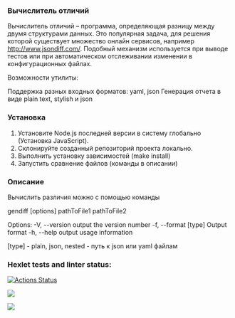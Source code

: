 ### Вычислитель отличий

Вычислитель отличий – программа, определяющая разницу между двумя структурами данных. Это популярная задача, для решения которой существует множество онлайн сервисов, например http://www.jsondiff.com/. Подобный механизм используется при выводе тестов или при автоматическом отслеживании изменении в конфигурационных файлах.

Возможности утилиты:

Поддержка разных входных форматов: yaml, json
Генерация отчета в виде plain text, stylish и json

### Установка 

1. Установите Node.js последней версии в систему глобально (Установка JavaScript).
2. Склонируйте созданный репозиторий проекта локально. 
3. Выполнить установку зависимостей (make install)
4. Запустить сравнение файлов (команды в описании)

### Описание

Вычислить различия можно с помощью команды

gendiff [options] pathToFile1 pathToFile2

Options:
-V, --version output the version number
-f, --format [type] Output format
-h, --help output usage information

[type] - plain, json, nested
<pathToFile> - путь к json или yaml файлам

### Hexlet tests and linter status:
[![Actions Status](https://github.com/darya448/frontend-project-lvl2/workflows/hexlet-check/badge.svg)](https://github.com/darya448/frontend-project-lvl2/actions)

<a href="https://codeclimate.com/github/darya448/frontend-project-lvl2/maintainability"><img src="https://api.codeclimate.com/v1/badges/a429206536c5a6ce4764/maintainability" /></a>

<a href="https://codeclimate.com/github/darya448/frontend-project-lvl2/test_coverage"><img src="https://api.codeclimate.com/v1/badges/a429206536c5a6ce4764/test_coverage" /></a>


